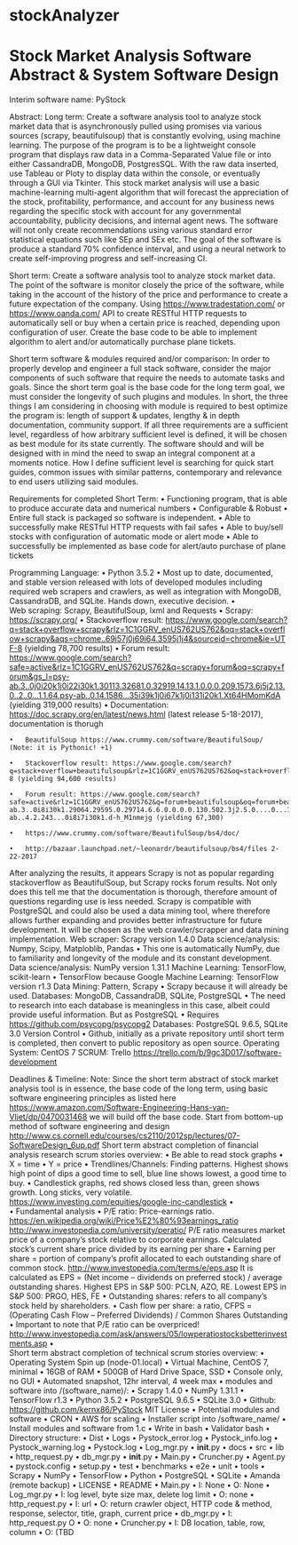 # stockAnalyzer
# Stock Market Analysis Software Abstract & System Software Design
Interim software name: PyStock

Abstract:
Long term: Create a software analysis tool to analyze stock market data that is asynchronously pulled using promises via various sources (scrapy, beautifulsoup) that is constantly evolving, using machine learning. The purpose of the program is to be a lightweight console program that displays raw data in a Comma-Separated Value file or into either CassandraDB, MongoDB, PostgresSQL. With the raw data inserted, use Tableau or Ploty to display data within the console, or eventually through a GUI via Tkinter. This stock market analysis will use a basic machine-learning multi-agent algorithm that will forecast the appreciation of the stock, profitability, performance, and account for any business news regarding the specific stock with account for any governmental accountability, publicity decisions, and internal agent news. The software will not only create recommendations using various standard error statistical equations such like SEp and SEx etc. The goal of the software is produce a standard 70% confidence interval, and using a neural network to create self-improving progress and self-increasing CI.

Short term: Create a software analysis tool to analyze stock market data. The point of the software is monitor closely the price of the software, while taking in the account of the history of the price and performance to create a future expectation of the company. Using https://www.tradestation.com/ or https://www.oanda.com/ API to create RESTful HTTP requests to automatically sell or buy when a certain price is reached, depending upon configuration of user. Create the base code to be able to implement algorithm to alert and/or automatically purchase plane tickets.

Short term software & modules required and/or comparison:
In order to properly develop and engineer a full stack software, consider the major components of such software that require the needs to automate tasks and goals. Since the short term goal is the base code for the long term goal, we must consider the longevity of such plugins and modules. In short, the three things I am considering in choosing with module is required to best optimize the program is: length of support & updates, lengthy & in depth documentation, community support. If all three requirements are a sufficient level, regardless of how arbitrary sufficient level is defined, it will be chosen as best module for its state currently. The software should and will be designed with in mind the need to swap an integral component at a moments notice. How I define sufficient level is searching for quick start guides, common issues with similar patterns, contemporary and relevance to end users utilizing said modules.

Requirements for completed Short Term:
	•	Functioning program, that is able to produce accurate data and numerical numbers
	•	Configurable & Robust
	•	Entire full stack is packaged so software is independent.
	•	Able to successfully make RESTful HTTP requests with fail safes
	•	Able to buy/sell stocks with configuration of automatic mode or alert mode
	•	Able to successfully be implemented as base code for alert/auto purchase of plane tickets

Programming Language:
	•	Python 3.5.2
	•	Most up to date, documented, and stable version released with lots of developed modules including required web scrapers and crawlers, as well as integration with MongoDB, CassandraDB, and SQLite. Hands down, executive decision.
	•	
Web scraping: Scrapy, BeautifulSoup, lxml and Requests
	•	Scrapy: https://scrapy.org/
	•	Stackoverflow result: https://www.google.com/search?q=stack+overflow+scrapy&rlz=1C1GGRV_enUS762US762&oq=stack+overflow+scrapy&aqs=chrome..69i57j0j69i64.3595j1j4&sourceid=chrome&ie=UTF-8 (yielding 78,700 results)
	•	Forum result: https://www.google.com/search?safe=active&rlz=1C1GGRV_enUS762US762&q=scrapy+forum&oq=scrapy+forum&gs_l=psy-ab.3..0j0i20k1j0i22i30k1.30113.32681.0.32919.14.13.1.0.0.0.209.1573.6j5j2.13.0..2..0...1.1.64.psy-ab..0.14.1586...35i39k1j0i67k1j0i131i20k1.Xt64HMomKdA (yielding 319,000 results)
	•	Documentation: https://doc.scrapy.org/en/latest/news.html (latest release 5-18-2017), documentation is thorugh

	•	BeautifulSoup https://www.crummy.com/software/BeautifulSoup/ (Note: it is Pythonic! +1)

	•	Stackoverflow result: https://www.google.com/search?q=stack+overflow+beautifulsoup&rlz=1C1GGRV_enUS762US762&oq=stack+overflow+beautifulsoup&aqs=chrome..69i57j0j69i64.3412j1j4&sourceid=chrome&ie=UTF-8 (yielding 94,600 results)

	•	Forum result: https://www.google.com/search?safe=active&rlz=1C1GGRV_enUS762US762&q=forum+beautifulsoup&oq=forum+beautifulsoup&gs_l=psy-ab.3..0i8i30k1.29064.29595.0.29714.6.6.0.0.0.0.130.502.3j2.5.0....0...1.1.64.psy-ab..4.2.243...0i8i7i30k1.d-h_M1nmejg (yielding 67,300)

	•	https://www.crummy.com/software/BeautifulSoup/bs4/doc/ 

	•	http://bazaar.launchpad.net/~leonardr/beautifulsoup/bs4/files 2-22-2017

After analyzing the results, it appears Scrapy is not as popular regarding stackoverflow as BeautifulSoup, but Scrapy rocks forum results. Not only does this tell me that the documentation is thorough, therefore amount of questions regarding use is less needed. Scrapy is compatible with PostgreSQL and could also be used a data mining tool, where therefore allows further expanding and provides better infrastructure for future development. It will be chosen as the web crawler/scrapper and data mining implementation.
Web scraper: Scrapy version 1.4.0
Data science/analysis: Numpy, Scipy, Matploblib, Pandas
	•	This one is automatically NumPy, due to familiarity and longevity of the module and its constant development.
Data science/analysis: NumPy version 1.31.1
Machine Learning: TensorFlow, scikit-learn
	•	TensorFlow because Google
Machine Learning: TensorFlow version r1.3
Data Mining: Pattern, Scrapy
	•	Scrapy because it will already be used.
Databases: MongoDB, CassandraDB, SQLite, PostgreSQL
	•	The need to research into each database is meaningless in this case, albeit could provide useful information. But as 
PostgreSQL
	•	Requires https://github.com/psycopg/psycopg2
Databases: PostgreSQL 9.6.5, SQLite 3.0
Version Control
	•	Github, initially as a private repository until short term is completed, then convert to public repository as open source.
Operating System: CentOS 7
SCRUM: Trello
https://trello.com/b/9gc3D017/software-development

Deadlines & Timeline:
Note: Since the short term abstract of stock market analysis tool is in essence, the base code of the long term, using basic software engineering principles as listed here https://www.amazon.com/Software-Engineering-Hans-van-Vliet/dp/0470031468 we will build off the base code. Start from bottom-up method of software engineering and design http://www.cs.cornell.edu/courses/cs2110/2012sp/lectures/07-SoftwareDesign_6up.pdf
Short term abstract completion of financial analysis research scrum stories overview:
	•	Be able to read stock graphs
	•	X = time
	•	Y = price
	•	Trendlines/Channels: Finding patterns. Highest shows high point of dips a good time to sell, blue line shows lowest, a good time to buy.
	•	Candlestick graphs, red shows closed less than, green shows growth. Long sticks, very volatile. https://www.investing.com/equities/google-inc-candlestick
	•	
	•	Fundamental analysis
	•	P/E ratio: Price-earnings ratio. https://en.wikipedia.org/wiki/Price%E2%80%93earnings_ratio http://www.investopedia.com/university/peratio/ P/E ratio measures market price of a company’s stock relative to corporate earnings. Calculated stock’s current share price divided by its earning per share
	•	Earning per share = portion of company’s profit allocated to each outstanding share of common stock. http://www.investopedia.com/terms/e/eps.asp It is calculated as EPS = (Net income – dividends on preferred stock) / average outstanding shares. Highest EPS in S&P 500: PCLN, AZO, RE. Lowest EPS in S&P 500: PRGO, HES, FE
	•	Outstanding shares: refers to all company’s stock held by shareholders.
	•	Cash flow per share: a ratio, CFPS = (Operating Cash Flow – Preferred Dividends) / Common Shares Outstanding
	•	Important to note that P/E ratio can be overpriced! http://www.investopedia.com/ask/answers/05/lowperatiostocksbetterinvestments.asp
	•	
Short term abstract completion of technical scrum stories overview:
	•	Operating System Spin up (node-01.local)
	•	Virtual Machine, CentOS 7, minimal
	•	16GB of RAM
	•	500GB of Hard Drive Space, SSD
	•	Console only, no GUI
	•	Automated snapshot, 12hr interval, 4 week max
	•	modules and software into /(software_name)/:
	•	Scrapy 1.4.0
	•	NumPy 1.31.1
	•	TensorFlow r1.3
	•	Python 3.5.2
	•	PostgreSQL 9.6.5
	•	SQLite 3.0
	•	Github: https://github.com/kernx86/PyStock MIT License
	•	Potential modules and software
	•	CRON
	•	AWS for scaling
	•	Installer script into /software_name/
	•	Install modules and software from 1.c
	•	Write in bash
	•	Validator bash
	•	Directory structure:
	•	Dist
	•	Logs
	•	Pystock_error.log
	•	Pystock_info.log
	•	Pystock_warning.log
	•	Pystock.log
	•	Log_mgr.py
	•	__init__.py
	•	docs
	•	src
	•	lib
	•	http_request.py
	•	db_mgr.py
	•	__init__.py
	•	Main.py
	•	Cruncher.py
	•	Agent.py
	•	pystock.config
	•	setup.py
	•	test
	•	benchmarks
	•	e2e
	•	unit
	•	tools
	•	Scrapy
	•	NumPy
	•	TensorFlow
	•	Python
	•	PostgreSQL
	•	SQLite
	•	Amanda (remote backup)
	•	LICENSE
	•	README
	•	Main.py
	•	I: None
	•	O: None
	•	Log_mgr.py
	•	I: log level, byte size max, delete log limit
	•	O: none
	•	http_request.py
	•	I: url
	•	O: return crawler object, HTTP code & method, response, selector, title, graph, current price
	•	db_mgr.py
	•	I: http_request.py O
	•	O: none
	•	Cruncher.py
	•	I: DB location, table, row, column
	•	O: (TBD
